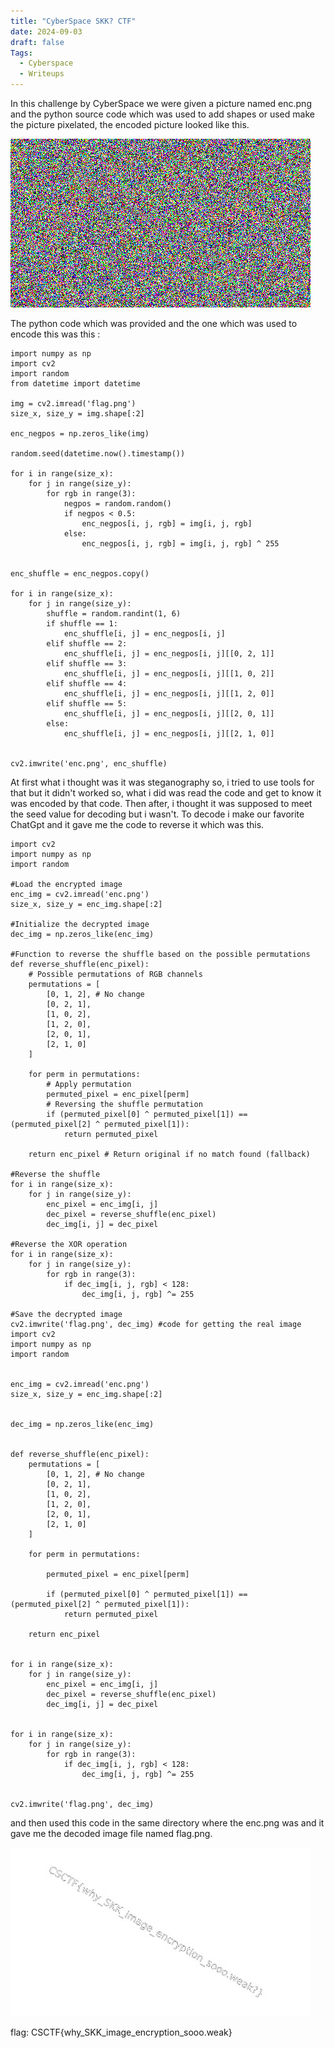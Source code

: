 ```yaml
---
title: "CyberSpace SKK? CTF"
date: 2024-09-03
draft: false
Tags:
  - Cyberspace
  - Writeups
---
```


In this challenge by CyberSpace we were given a picture named enc.png and the python source code which was used to add shapes or used make the picture pixelated, the encoded picture looked like this.

![](1.png)

The python code which was provided and the one which was used to encode this was this :

```
import numpy as np
import cv2
import random
from datetime import datetime

img = cv2.imread('flag.png')
size_x, size_y = img.shape[:2]

enc_negpos = np.zeros_like(img)

random.seed(datetime.now().timestamp())

for i in range(size_x):
    for j in range(size_y):
        for rgb in range(3):
            negpos = random.random()
            if negpos < 0.5:
                enc_negpos[i, j, rgb] = img[i, j, rgb]
            else:
                enc_negpos[i, j, rgb] = img[i, j, rgb] ^ 255


enc_shuffle = enc_negpos.copy()

for i in range(size_x):
    for j in range(size_y):
        shuffle = random.randint(1, 6)
        if shuffle == 1:
            enc_shuffle[i, j] = enc_negpos[i, j]
        elif shuffle == 2:
            enc_shuffle[i, j] = enc_negpos[i, j][[0, 2, 1]]
        elif shuffle == 3:
            enc_shuffle[i, j] = enc_negpos[i, j][[1, 0, 2]]
        elif shuffle == 4:
            enc_shuffle[i, j] = enc_negpos[i, j][[1, 2, 0]]
        elif shuffle == 5:
            enc_shuffle[i, j] = enc_negpos[i, j][[2, 0, 1]]
        else:
            enc_shuffle[i, j] = enc_negpos[i, j][[2, 1, 0]]


cv2.imwrite('enc.png', enc_shuffle)
```

At first what i thought was it was steganography so, i tried to use tools for that but it didn't worked so, what i did was read the code and get to know it was encoded by that code.
Then after, i thought it was supposed to meet the seed value for decoding but i wasn't.
To decode i make our favorite ChatGpt and it gave me the code to reverse it which was this.

```
import cv2
import numpy as np
import random

#Load the encrypted image
enc_img = cv2.imread('enc.png')
size_x, size_y = enc_img.shape[:2]

#Initialize the decrypted image
dec_img = np.zeros_like(enc_img)

#Function to reverse the shuffle based on the possible permutations
def reverse_shuffle(enc_pixel):
    # Possible permutations of RGB channels
    permutations = [
        [0, 1, 2], # No change
        [0, 2, 1],
        [1, 0, 2],
        [1, 2, 0],
        [2, 0, 1],
        [2, 1, 0]
    ]

    for perm in permutations:
        # Apply permutation
        permuted_pixel = enc_pixel[perm]
        # Reversing the shuffle permutation
        if (permuted_pixel[0] ^ permuted_pixel[1]) == (permuted_pixel[2] ^ permuted_pixel[1]):
            return permuted_pixel

    return enc_pixel # Return original if no match found (fallback)

#Reverse the shuffle
for i in range(size_x):
    for j in range(size_y):
        enc_pixel = enc_img[i, j]
        dec_pixel = reverse_shuffle(enc_pixel)
        dec_img[i, j] = dec_pixel

#Reverse the XOR operation
for i in range(size_x):
    for j in range(size_y):
        for rgb in range(3):
            if dec_img[i, j, rgb] < 128:
                dec_img[i, j, rgb] ^= 255

#Save the decrypted image
cv2.imwrite('flag.png', dec_img) #code for getting the real image
import cv2
import numpy as np
import random


enc_img = cv2.imread('enc.png')
size_x, size_y = enc_img.shape[:2]


dec_img = np.zeros_like(enc_img)


def reverse_shuffle(enc_pixel):
    permutations = [
        [0, 1, 2], # No change
        [0, 2, 1],
        [1, 0, 2],
        [1, 2, 0],
        [2, 0, 1],
        [2, 1, 0]
    ]

    for perm in permutations:

        permuted_pixel = enc_pixel[perm]

        if (permuted_pixel[0] ^ permuted_pixel[1]) == (permuted_pixel[2] ^ permuted_pixel[1]):
            return permuted_pixel

    return enc_pixel


for i in range(size_x):
    for j in range(size_y):
        enc_pixel = enc_img[i, j]
        dec_pixel = reverse_shuffle(enc_pixel)
        dec_img[i, j] = dec_pixel


for i in range(size_x):
    for j in range(size_y):
        for rgb in range(3):
            if dec_img[i, j, rgb] < 128:
                dec_img[i, j, rgb] ^= 255


cv2.imwrite('flag.png', dec_img)
```

and then used this code in the same directory where the enc.png was and it gave me the decoded image file named flag.png.

![](2.png)

flag: CSCTF{why_SKK_image_encryption_sooo.weak}
